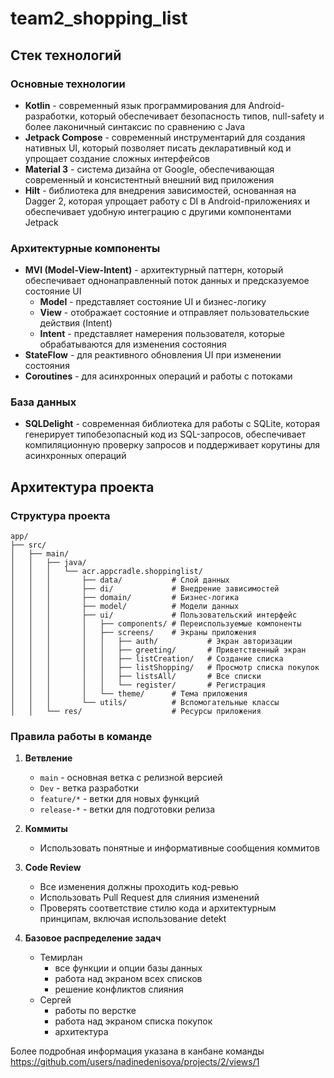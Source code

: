 # team2_shopping_list

## Стек технологий

### Основные технологии
- **Kotlin** - современный язык программирования для Android-разработки, который обеспечивает безопасность типов, null-safety и более лаконичный синтаксис по сравнению с Java
- **Jetpack Compose** - современный инструментарий для создания нативных UI, который позволяет писать декларативный код и упрощает создание сложных интерфейсов
- **Material 3** - система дизайна от Google, обеспечивающая современный и консистентный внешний вид приложения
- **Hilt** - библиотека для внедрения зависимостей, основанная на Dagger 2, которая упрощает работу с DI в Android-приложениях и обеспечивает удобную интеграцию с другими компонентами Jetpack

### Архитектурные компоненты
- **MVI (Model-View-Intent)** - архитектурный паттерн, который обеспечивает однонаправленный поток данных и предсказуемое состояние UI
  - **Model** - представляет состояние UI и бизнес-логику
  - **View** - отображает состояние и отправляет пользовательские действия (Intent)
  - **Intent** - представляет намерения пользователя, которые обрабатываются для изменения состояния
- **StateFlow** - для реактивного обновления UI при изменении состояния
- **Coroutines** - для асинхронных операций и работы с потоками

### База данных
- **SQLDelight** - современная библиотека для работы с SQLite, которая генерирует типобезопасный код из SQL-запросов, обеспечивает компиляционную проверку запросов и поддерживает корутины для асинхронных операций

## Архитектура проекта

### Структура проекта
```
app/
├── src/
│   ├── main/
│   │   ├── java/
│   │   │   └── acr.appcradle.shoppinglist/
│   │   │       ├── data/           # Слой данных
│   │   │       ├── di/             # Внедрение зависимостей
│   │   │       ├── domain/         # Бизнес-логика
│   │   │       ├── model/          # Модели данных
│   │   │       ├── ui/             # Пользовательский интерфейс
│   │   │       │   ├── components/ # Переиспользуемые компоненты
│   │   │       │   ├── screens/    # Экраны приложения
│   │   │       │   │   ├── auth/           # Экран авторизации
│   │   │       │   │   ├── greeting/       # Приветственный экран
│   │   │       │   │   ├── listCreation/   # Создание списка
│   │   │       │   │   ├── listShopping/   # Просмотр списка покупок
│   │   │       │   │   ├── listsAll/       # Все списки
│   │   │       │   │   └── register/       # Регистрация
│   │   │       │   └── theme/      # Тема приложения
│   │   │       └── utils/          # Вспомогательные классы
│   │   └── res/                    # Ресурсы приложения
```

### Правила работы в команде

1. **Ветвление**
   - `main` - основная ветка с релизной версией
   - `Dev` - ветка разработки
   - `feature/*` - ветки для новых функций
   - `release-*` - ветки для подготовки релиза

2. **Коммиты**
   - Использовать понятные и информативные сообщения коммитов

3. **Code Review**
   - Все изменения должны проходить код-ревью
   - Использовать Pull Request для слияния изменений
   - Проверять соответствие стилю кода и архитектурным принципам, включая использование detekt
  
4. **Базовое распределение задач**
    - Темирлан
        - все функции и опции базы данных
        - работа над экраном всех списков
        - решение конфликтов слияния
    - Сергей
        - работы по верстке
        - работа над экраном списка покупок
        - архитектура

Более подробная информация указана в канбане команды https://github.com/users/nadinedenisova/projects/2/views/1

